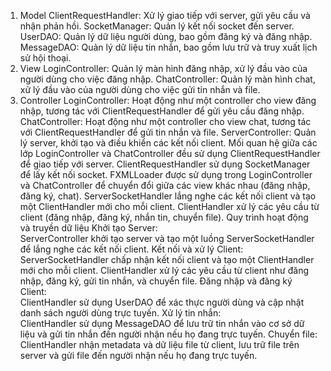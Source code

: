 1. Model
ClientRequestHandler: Xử lý giao tiếp với server, gửi yêu cầu và nhận phản hồi.
SocketManager: Quản lý kết nối socket đến server.
UserDAO: Quản lý dữ liệu người dùng, bao gồm đăng ký và đăng nhập.
MessageDAO: Quản lý dữ liệu tin nhắn, bao gồm lưu trữ và truy xuất lịch sử hội thoại.
2. View
LoginController: Quản lý màn hình đăng nhập, xử lý đầu vào của người dùng cho việc đăng nhập.
ChatController: Quản lý màn hình chat, xử lý đầu vào của người dùng cho việc gửi tin nhắn và file.
3. Controller
LoginController: Hoạt động như một controller cho view đăng nhập, tương tác với ClientRequestHandler để gửi yêu cầu đăng nhập.
ChatController: Hoạt động như một controller cho view chat, tương tác với ClientRequestHandler để gửi tin nhắn và file.
ServerController: Quản lý server, khởi tạo và điều khiển các kết nối client.
Mối quan hệ giữa các lớp
LoginController và ChatController đều sử dụng ClientRequestHandler để giao tiếp với server.
ClientRequestHandler sử dụng SocketManager để lấy kết nối socket.
FXMLLoader được sử dụng trong LoginController và ChatController để chuyển đổi giữa các view khác nhau (đăng nhập, đăng ký, chat).
ServerSocketHandler lắng nghe các kết nối client và tạo một ClientHandler mới cho mỗi client.
ClientHandler xử lý các yêu cầu từ client (đăng nhập, đăng ký, nhắn tin, chuyển file).
Quy trình hoạt động và truyền dữ liệu
Khởi tạo Server:  
ServerController khởi tạo server và tạo một luồng ServerSocketHandler để lắng nghe các kết nối client.
Kết nối và xử lý Client:  
ServerSocketHandler chấp nhận kết nối client và tạo một ClientHandler mới cho mỗi client.
ClientHandler xử lý các yêu cầu từ client như đăng nhập, đăng ký, gửi tin nhắn, và chuyển file.
Đăng nhập và đăng ký Client:  
ClientHandler sử dụng UserDAO để xác thực người dùng và cập nhật danh sách người dùng trực tuyến.
Xử lý tin nhắn:  
ClientHandler sử dụng MessageDAO để lưu trữ tin nhắn vào cơ sở dữ liệu và gửi tin nhắn đến người nhận nếu họ đang trực tuyến.
Chuyển file:
ClientHandler nhận metadata và dữ liệu file từ client, lưu trữ file trên server và gửi file đến người nhận nếu họ đang trực tuyến.
